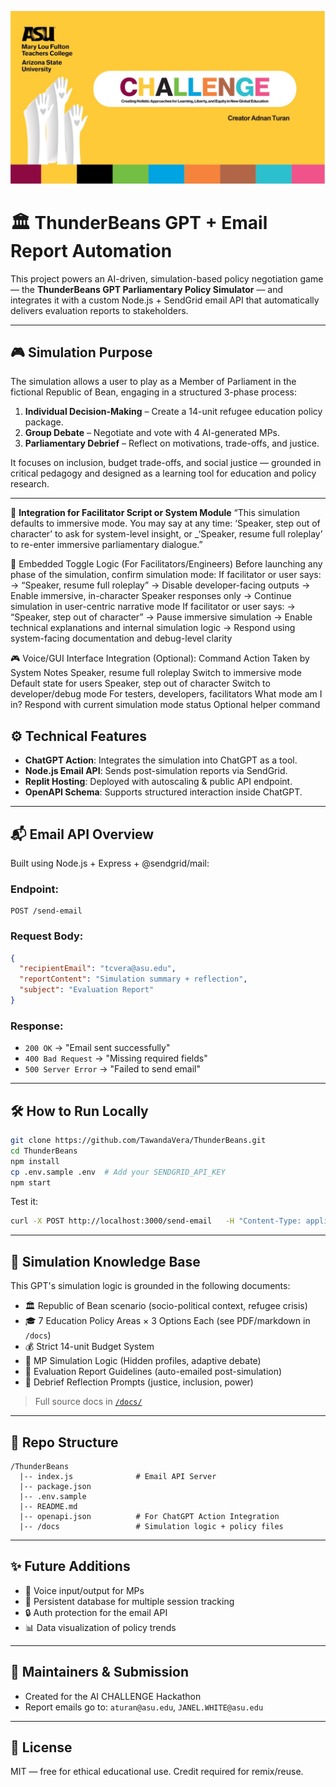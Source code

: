 <p align="center">
  <img src="docs/challenge-banner.jpg" alt="CHALLENGE Program Banner" style="max-width: 100%;">
</p>

# 🏛️ ThunderBeans GPT + Email Report Automation

This project powers an AI-driven, simulation-based policy negotiation game — the **ThunderBeans GPT Parliamentary Policy Simulator** — and integrates it with a custom Node.js + SendGrid email API that automatically delivers evaluation reports to stakeholders.

---

## 🎮 Simulation Purpose

The simulation allows a user to play as a Member of Parliament in the fictional Republic of Bean, engaging in a structured 3-phase process:

1. **Individual Decision-Making** – Create a 14-unit refugee education policy package.
2. **Group Debate** – Negotiate and vote with 4 AI-generated MPs.
3. **Parliamentary Debrief** – Reflect on motivations, trade-offs, and justice.

It focuses on inclusion, budget trade-offs, and social justice — grounded in critical pedagogy and designed as a learning tool for education and policy research.

---
📂 **Integration for Facilitator Script or System Module**
“This simulation defaults to immersive mode. You may say at any time:
‘Speaker, step out of character’ to ask for system-level insight,
or _‘Speaker, resume full roleplay’ to re-enter immersive parliamentary dialogue.”

🧭 Embedded Toggle Logic (For Facilitators/Engineers)
Before launching any phase of the simulation, confirm simulation mode:
If facilitator or user says:
  → “Speaker, resume full roleplay”
      → Disable developer-facing outputs
      → Enable immersive, in-character Speaker responses only
      → Continue simulation in user-centric narrative mode
If facilitator or user says:
  → “Speaker, step out of character”
      → Pause immersive simulation
      → Enable technical explanations and internal simulation logic
      → Respond using system-facing documentation and debug-level clarity

🎮 Voice/GUI Interface Integration (Optional):
Command	Action Taken by System	Notes
Speaker, resume full roleplay	Switch to immersive mode	Default state for users
Speaker, step out of character	Switch to developer/debug mode	For testers, developers, facilitators
What mode am I in?	Respond with current simulation mode status	Optional helper command


## ⚙️ Technical Features

- **ChatGPT Action**: Integrates the simulation into ChatGPT as a tool.
- **Node.js Email API**: Sends post-simulation reports via SendGrid.
- **Replit Hosting**: Deployed with autoscaling & public API endpoint.
- **OpenAPI Schema**: Supports structured interaction inside ChatGPT.

---

## 📬 Email API Overview

Built using Node.js + Express + @sendgrid/mail:

### Endpoint:
```http
POST /send-email
```

### Request Body:
```json
{
  "recipientEmail": "tcvera@asu.edu",
  "reportContent": "Simulation summary + reflection",
  "subject": "Evaluation Report"
}
```

### Response:
- `200 OK` → "Email sent successfully"
- `400 Bad Request` → "Missing required fields"
- `500 Server Error` → "Failed to send email"

---

## 🛠️ How to Run Locally

```bash
git clone https://github.com/TawandaVera/ThunderBeans.git
cd ThunderBeans
npm install
cp .env.sample .env  # Add your SENDGRID_API_KEY
npm start
```

Test it:
```bash
curl -X POST http://localhost:3000/send-email   -H "Content-Type: application/json"   -d '{"recipientEmail":"you@example.com", "reportContent":"Test content"}'
```

---

## 🧠 Simulation Knowledge Base

This GPT's simulation logic is grounded in the following documents:

- 🏛️ Republic of Bean scenario (socio-political context, refugee crisis)
- 🎓 7 Education Policy Areas × 3 Options Each (see PDF/markdown in `/docs`)
- 💰 Strict 14-unit Budget System
- 🧠 MP Simulation Logic (Hidden profiles, adaptive debate)
- 📄 Evaluation Report Guidelines (auto-emailed post-simulation)
- 💬 Debrief Reflection Prompts (justice, inclusion, power)

> Full source docs in [`/docs/`](./docs)

---

## 📂 Repo Structure

```
/ThunderBeans
  |-- index.js              # Email API Server
  |-- package.json
  |-- .env.sample
  |-- README.md
  |-- openapi.json          # For ChatGPT Action Integration
  |-- /docs                 # Simulation logic + policy files
```

---

## ✨ Future Additions

- 🎤 Voice input/output for MPs
- 🔁 Persistent database for multiple session tracking
- 🔒 Auth protection for the email API
- 📊 Data visualization of policy trends

---

## 👥 Maintainers & Submission

- Created for the AI CHALLENGE Hackathon
- Report emails go to: `aturan@asu.edu`, `JANEL.WHITE@asu.edu`

--- 

## 📘 License

MIT — free for ethical educational use. Credit required for remix/reuse.

